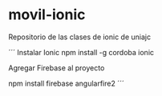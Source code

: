 # movil-ionic
Repositorio de las clases de ionic de uniajc

´´´
Instalar Ionic
npm install -g cordoba ionic

Agregar Firebase al proyecto 

npm install firebase angularfire2
´´´
